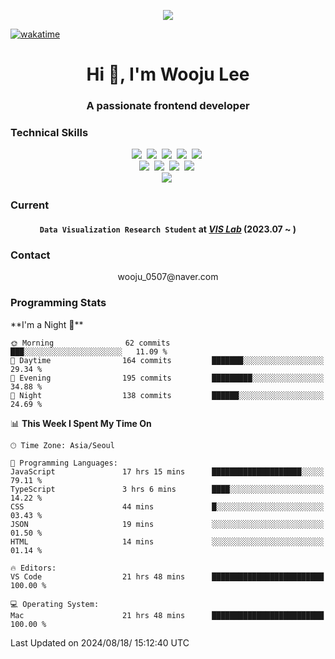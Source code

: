 <p align="center">
  <img src="https://capsule-render.vercel.app/api?type=soft&color=auto&height=150&section=header&text=wj-cosmos57&fontSize=70&animation=twinkling">
</p>

[![wakatime](https://wakatime.com/badge/user/018e39b2-cfad-45d7-ae48-52bae207fdf1.svg)](https://wakatime.com/@018e39b2-cfad-45d7-ae48-52bae207fdf1)
<h1 align="center">Hi 👋, I'm Wooju Lee</h1>
<h3 align="center">A passionate frontend developer</h3>

<h3 align="left">Technical Skills</h3>
<p align="center">
  <img src="https://img.shields.io/badge/C-A8B9CC?style=flat-square&logo=C&logoColor=white"/>&nbsp 
  <img src="https://img.shields.io/badge/C++-00599C?style=flat-square&logo=C%2B%2B&logoColor=white"/>&nbsp
  <img src="https://img.shields.io/badge/Python-3766AB?style=flat-square&logo=Python&logoColor=white"/>&nbsp 
  <img src="https://img.shields.io/badge/Java-007396?style=flat-square&logo=java&logoColor=white"/>&nbsp
  <img src="https://img.shields.io/badge/Javascript-f0db4e?style=flat-square&logo=javascript&logoColor=white"/>&nbsp 
  <br>
  <img src="https://img.shields.io/badge/CSS-1572B6?style=flat-square&logo=css3&logoColor=white"/>&nbsp 
  <img src="https://img.shields.io/badge/HTML-E34F26?style=flat-square&logo=html5&logoColor=white"/>&nbsp 
  <img src="https://img.shields.io/badge/React-61dafb?style=flat-square&logo=React&logoColor=white"/>&nbsp 
  <img src="https://img.shields.io/badge/React%20Native-61dafb?style=flat-square&logo=React&logoColor=white"/>&nbsp
  <br>
  <img src="https://img.shields.io/badge/D3.js-F9A03C?style=flat-square&logo=d3.js&logoColor=white"/>&nbsp
</p>

<h3 align="left">Current</h3>
<h4 align="center">
  <code>Data Visualization Research Student</code> at 
  <a href="http://vis.ssu.ac.kr/" target="_blank"><strong><em>VIS Lab</em></strong></a> (2023.07 ~ )
</h4>

<h3 align="left">Contact</h3>
<p align="center">
  wooju_0507@naver.com
</p>

<h3 align="left">Programming Stats</h3>
<!--START_SECTION:waka-->
**I'm a Night 🦉** 

```text
🌞 Morning                62 commits          ███░░░░░░░░░░░░░░░░░░░░░░   11.09 % 
🌆 Daytime                164 commits         ███████░░░░░░░░░░░░░░░░░░   29.34 % 
🌃 Evening                195 commits         █████████░░░░░░░░░░░░░░░░   34.88 % 
🌙 Night                  138 commits         ██████░░░░░░░░░░░░░░░░░░░   24.69 % 
```


📊 **This Week I Spent My Time On** 

```text
🕑︎ Time Zone: Asia/Seoul

💬 Programming Languages: 
JavaScript               17 hrs 15 mins      ████████████████████░░░░░   79.11 % 
TypeScript               3 hrs 6 mins        ████░░░░░░░░░░░░░░░░░░░░░   14.22 % 
CSS                      44 mins             █░░░░░░░░░░░░░░░░░░░░░░░░   03.43 % 
JSON                     19 mins             ░░░░░░░░░░░░░░░░░░░░░░░░░   01.50 % 
HTML                     14 mins             ░░░░░░░░░░░░░░░░░░░░░░░░░   01.14 % 

🔥 Editors: 
VS Code                  21 hrs 48 mins      █████████████████████████   100.00 % 

💻 Operating System: 
Mac                      21 hrs 48 mins      █████████████████████████   100.00 % 
```


 Last Updated on 2024/08/18/ 15:12:40 UTC
<!--END_SECTION:waka-->

<!--
**wj-cosmos57/wj-cosmos57** is a ✨ _special_ ✨ repository because its `README.md` (this file) appears on your GitHub profile.

Here are some ideas to get you started:

- 🔭 I’m currently working on ...
- 🌱 I’m currently learning ...
- 👯 I’m looking to collaborate on ...
- 🤔 I’m looking for help with ...
- 💬 Ask me about ...
- 📫 How to reach me: ...
- 😄 Pronouns: ...
- ⚡ Fun fact: ...
-->
